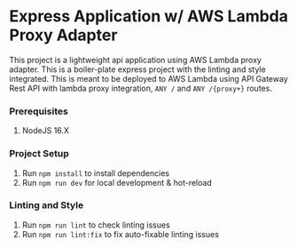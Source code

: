 # Express Application w/ AWS Lambda Proxy Adapter
This project is a lightweight api application using AWS Lambda proxy adapter. This is a boiler-plate express project with the linting and style integrated. This is meant to be deployed to AWS Lambda using API Gateway Rest API with lambda proxy integration, `ANY /` and `ANY /{proxy+}` routes.

### Prerequisites

1. NodeJS 16.X

### Project Setup

1. Run `npm install` to install dependencies
2. Run `npm run dev` for local development & hot-reload

### Linting and Style
1. Run `npm run lint` to check linting issues
2. Run `npm run lint:fix` to fix auto-fixable linting issues
